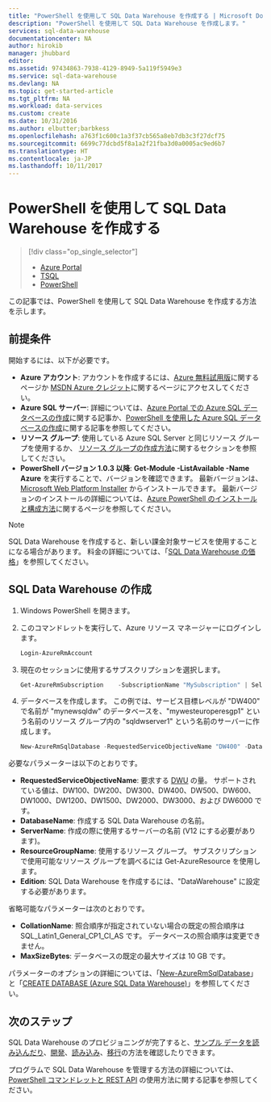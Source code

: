 ```yaml
---
title: "PowerShell を使用して SQL Data Warehouse を作成する | Microsoft Docs"
description: "PowerShell を使用して SQL Data Warehouse を作成します。"
services: sql-data-warehouse
documentationcenter: NA
author: hirokib
manager: jhubbard
editor: 
ms.assetid: 97434863-7938-4129-8949-5a119f5949e3
ms.service: sql-data-warehouse
ms.devlang: NA
ms.topic: get-started-article
ms.tgt_pltfrm: NA
ms.workload: data-services
ms.custom: create
ms.date: 10/31/2016
ms.author: elbutter;barbkess
ms.openlocfilehash: a763f1c600c1a3f37cb565a8eb7db3c3f27dcf75
ms.sourcegitcommit: 6699c77dcbd5f8a1a2f21fba3d0a0005ac9ed6b7
ms.translationtype: HT
ms.contentlocale: ja-JP
ms.lasthandoff: 10/11/2017
---
```

# <a name="create-sql-data-warehouse-using-powershell"></a>PowerShell を使用して SQL Data Warehouse を作成する
> [!div class="op_single_selector"]
> * [Azure Portal](sql-data-warehouse-get-started-provision.md)
> * [TSQL](sql-data-warehouse-get-started-create-database-tsql.md)
> * [PowerShell](sql-data-warehouse-get-started-provision-powershell.md)
>
>

この記事では、PowerShell を使用して SQL Data Warehouse を作成する方法を示します。

## <a name="prerequisites"></a>前提条件
開始するには、以下が必要です。

* **Azure アカウント**: アカウントを作成するには、[Azure 無料試用版][Azure Free Trial]に関するページか [MSDN Azure クレジット][MSDN Azure Credits]に関するページにアクセスしてください。
* **Azure SQL サーバー**: 詳細については、[Azure Portal での Azure SQL データベースの作成][Create an Azure SQL database in the Azure Portal]に関する記事か、[PowerShell を使用した Azure SQL データベースの作成][Create an Azure SQL database with PowerShell]に関する記事を参照してください。
* **リソース グループ**: 使用している Azure SQL Server と同じリソース グループを使用するか、 [リソース グループの作成方法](../azure-resource-manager/resource-group-portal.md)に関するセクションを参照してください。
* **PowerShell バージョン 1.0.3 以降**: **Get-Module -ListAvailable -Name Azure** を実行することで、バージョンを確認できます。  最新バージョンは、[Microsoft Web Platform Installer][Microsoft Web Platform Installer] からインストールできます。  最新バージョンのインストールの詳細については、[Azure PowerShell のインストールと構成方法][How to install and configure Azure PowerShell]に関するページを参照してください。

> [!NOTE]
> SQL Data Warehouse を作成すると、新しい課金対象サービスを使用することになる場合があります。  料金の詳細については、「[SQL Data Warehouse の価格][SQL Data Warehouse pricing]」を参照してください。
>
>

## <a name="create-a-sql-data-warehouse"></a>SQL Data Warehouse の作成
1. Windows PowerShell を開きます。
2. このコマンドレットを実行して、Azure リソース マネージャーにログインします。

    ```Powershell
    Login-AzureRmAccount
    ```
3. 現在のセッションに使用するサブスクリプションを選択します。

    ```Powershell
    Get-AzureRmSubscription    -SubscriptionName "MySubscription" | Select-AzureRmSubscription
    ```
4. データベースを作成します。 この例では、サービス目標レベルが "DW400" で名前が "mynewsqldw" のデータベースを、"mywesteuroperesgp1" という名前のリソース グループ内の "sqldwserver1" という名前のサーバーに作成します。

   ```Powershell
   New-AzureRmSqlDatabase -RequestedServiceObjectiveName "DW400" -DatabaseName "mynewsqldw" -ServerName "sqldwserver1" -ResourceGroupName "mywesteuroperesgp1" -Edition "DataWarehouse" -CollationName "SQL_Latin1_General_CP1_CI_AS" -MaxSizeBytes 10995116277760
   ```

必要なパラメーターは以下のとおりです。

* **RequestedServiceObjectiveName**: 要求する [DWU][DWU] の量。  サポートされている値は、DW100、DW200、DW300、DW400、DW500、DW600、DW1000、DW1200、DW1500、DW2000、DW3000、および DW6000 です。
* **DatabaseName**: 作成する SQL Data Warehouse の名前。
* **ServerName**: 作成の際に使用するサーバーの名前 (V12 にする必要があります)。
* **ResourceGroupName**: 使用するリソース グループ。  サブスクリプションで使用可能なリソース グループを調べるには Get-AzureResource を使用します。
* **Edition**: SQL Data Warehouse を作成するには、"DataWarehouse" に設定する必要があります。

省略可能なパラメーターは次のとおりです。

* **CollationName**: 照合順序が指定されていない場合の既定の照合順序は SQL_Latin1_General_CP1_CI_AS です。  データベースの照合順序は変更できません。
* **MaxSizeBytes**: データベースの既定の最大サイズは 10 GB です。

パラメーターのオプションの詳細については、「[New-AzureRmSqlDatabase][New-AzureRmSqlDatabase]」と「[CREATE DATABASE (Azure SQL Data Warehouse)][Create Database (Azure SQL Data Warehouse)]」を参照してください。

## <a name="next-steps"></a>次のステップ
SQL Data Warehouse のプロビジョニングが完了すると、[サンプル データを読み込んだり][loading sample data]、[開発][develop]、[読み込み][load]、[移行][migrate]の方法を確認したりできます。

プログラムで SQL Data Warehouse を管理する方法の詳細については、[PowerShell コマンドレットと REST API][PowerShell cmdlets and REST APIs] の使用方法に関する記事を参照してください。

<!--Image references-->

<!--Article references-->
[DWU]: ./sql-data-warehouse-overview-what-is.md
[migrate]: ./sql-data-warehouse-overview-migrate.md
[develop]: ./sql-data-warehouse-overview-develop.md
[load]: ./sql-data-warehouse-load-with-bcp.md
[loading sample data]: ./sql-data-warehouse-load-sample-databases.md
[PowerShell cmdlets and REST APIs]: ./sql-data-warehouse-reference-powershell-cmdlets.md
[firewall rules]: ../sql-database-configure-firewall-settings.md

[How to install and configure Azure PowerShell]: /powershell/azureps-cmdlets-docs
[how to create a SQL Data Warehouse from the Azure Portal]: ./sql-data-warehouse-get-started-provision.md
[Create an Azure SQL database in the Azure Portal]: ../sql-database/sql-database-get-started.md
[Create an Azure SQL database with PowerShell]: ../sql-database/sql-database-get-started-powershell.md
[how to create a resource group]: ../azure-resource-manager/resource-group-template-deploy-portal.md#create-resource-group

<!--MSDN references-->
[MSDN]: https://msdn.microsoft.com/library/azure/dn546722.aspx
[New-AzureRmSqlDatabase]: https://msdn.microsoft.com/library/mt619339.aspx
[Create Database (Azure SQL Data Warehouse)]: https://msdn.microsoft.com/library/mt204021.aspx

<!--Other Web references-->
[Microsoft Web Platform Installer]: https://aka.ms/webpi-azps
[SQL Data Warehouse pricing]: https://azure.microsoft.com/pricing/details/sql-data-warehouse/
[Azure Free Trial]: https://azure.microsoft.com/pricing/free-trial/?WT.mc_id=A261C142F
[MSDN Azure Credits]: https://azure.microsoft.com/pricing/member-offers/msdn-benefits-details/?WT.mc_id=A261C142F
